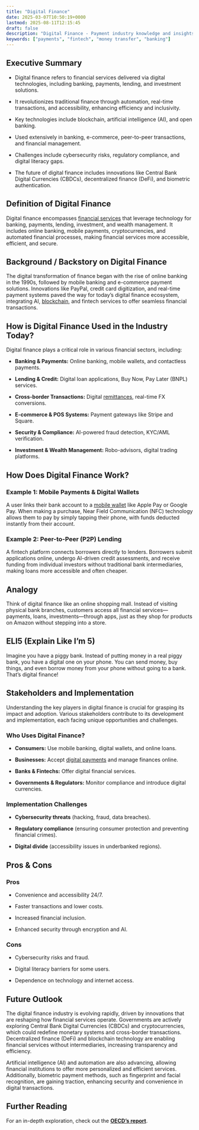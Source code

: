 ```yaml
---
title: "Digital Finance"
date: 2025-03-07T10:50:19+0000
lastmod: 2025-08-11T12:15:45
draft: false
description: "Digital Finance - Payment industry knowledge and insights"
keywords: ["payments", "fintech", "money transfer", "banking"]
---
```


## Executive Summary

- Digital finance refers to financial services delivered via digital technologies, including banking, payments, lending, and investment solutions.

- It revolutionizes traditional finance through automation, real-time transactions, and accessibility, enhancing efficiency and inclusivity.

- Key technologies include blockchain, artificial intelligence (AI), and open banking.

- Used extensively in banking, e-commerce, peer-to-peer transactions, and financial management.

- Challenges include cybersecurity risks, regulatory compliance, and digital literacy gaps.

- The future of digital finance includes innovations like Central Bank Digital Currencies (CBDCs), decentralized finance (DeFi), and biometric authentication.

## Definition of Digital Finance

Digital finance encompasses [financial services](https://faisalkhanllc.xyz/resources/payments-wiki/f/financial-services/) that leverage technology for banking, payments, lending, investment, and wealth management. It includes online banking, mobile payments, cryptocurrencies, and automated financial processes, making financial services more accessible, efficient, and secure.

## Background / Backstory on Digital Finance

The digital transformation of finance began with the rise of online banking in the 1990s, followed by mobile banking and e-commerce payment solutions. Innovations like PayPal, credit card digitization, and real-time payment systems paved the way for today’s digital finance ecosystem, integrating AI, [blockchain](https://faisalkhanllc.xyz/resources/payments-wiki/b/blockchain/), and fintech services to offer seamless financial transactions.

## How is Digital Finance Used in the Industry Today?

Digital finance plays a critical role in various financial sectors, including:

- **Banking & Payments:** Online banking, mobile wallets, and contactless payments.

- **Lending & Credit:** Digital loan applications, Buy Now, Pay Later (BNPL) services.

- **Cross-border Transactions:** Digital [remittances](https://faisalkhanllc.xyz/resources/payments-wiki/r/remittances/), real-time FX conversions.

- **E-commerce & POS Systems:** Payment gateways like Stripe and Square.

- **Security & Compliance:** AI-powered fraud detection, KYC/AML verification.

- **Investment & Wealth Management:** Robo-advisors, digital trading platforms.

## How Does Digital Finance Work?

### Example 1: Mobile Payments & Digital Wallets

A user links their bank account to a [mobile wallet](https://faisalkhanllc.xyz/resources/payments-wiki/d/digital-wallet/) like Apple Pay or Google Pay. When making a purchase, Near Field Communication (NFC) technology allows them to pay by simply tapping their phone, with funds deducted instantly from their account.

### Example 2: Peer-to-Peer (P2P) Lending

A fintech platform connects borrowers directly to lenders. Borrowers submit applications online, undergo AI-driven credit assessments, and receive funding from individual investors without traditional bank intermediaries, making loans more accessible and often cheaper.

## Analogy

Think of digital finance like an online shopping mall. Instead of visiting physical bank branches, customers access all financial services—payments, loans, investments—through apps, just as they shop for products on Amazon without stepping into a store.

## ELI5 (Explain Like I’m 5)

Imagine you have a piggy bank. Instead of putting money in a real piggy bank, you have a digital one on your phone. You can send money, buy things, and even borrow money from your phone without going to a bank. That’s digital finance!

## Stakeholders and Implementation

Understanding the key players in digital finance is crucial for grasping its impact and adoption. Various stakeholders contribute to its development and implementation, each facing unique opportunities and challenges.

### Who Uses Digital Finance?

- **Consumers:** Use mobile banking, digital wallets, and online loans.

- **Businesses:** Accept [digital payments](https://faisalkhanllc.xyz/resources/payments-wiki/d/digital-payments/) and manage finances online.

- **Banks & Fintechs:** Offer digital financial services.

- **Governments & Regulators:** Monitor compliance and introduce digital currencies.

### Implementation Challenges

- **Cybersecurity threats** (hacking, fraud, data breaches).

- **Regulatory compliance** (ensuring consumer protection and preventing financial crimes).

- **Digital divide** (accessibility issues in underbanked regions).

## Pros & Cons

### Pros

- Convenience and accessibility 24/7.

- Faster transactions and lower costs.

- Increased financial inclusion.

- Enhanced security through encryption and AI.

### Cons

- Cybersecurity risks and fraud.

- Digital literacy barriers for some users.

- Dependence on technology and internet access.

## Future Outlook

The digital finance industry is evolving rapidly, driven by innovations that are reshaping how financial services operate. Governments are actively exploring Central Bank Digital Currencies (CBDCs) and cryptocurrencies, which could redefine monetary systems and cross-border transactions. Decentralized finance (DeFi) and blockchain technology are enabling financial services without intermediaries, increasing transparency and efficiency.

Artificial intelligence (AI) and automation are also advancing, allowing financial institutions to offer more personalized and efficient services. Additionally, biometric payment methods, such as fingerprint and facial recognition, are gaining traction, enhancing security and convenience in digital transactions.

## Further Reading

For an in-depth exploration, check out the **[OECD’s report](https://www.oecd.org/en/topics/sub-issues/digital-finance.html)**.